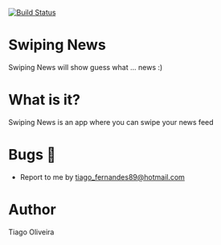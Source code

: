 [![Build Status](https://travis-ci.org/issuran/SwipingNews.svg?branch=master)](https://travis-ci.org/issuran/SwipingNews)

# Swiping News
Swiping News will show guess what ... news :)

# What is it?
Swiping News is an app where you can swipe your news feed

# Bugs :bug:
- Report to me by tiago_fernandes89@hotmail.com

# Author
Tiago Oliveira
